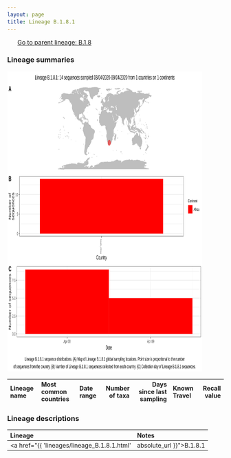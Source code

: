 ```yaml
---
layout: page
title: Lineage B.1.8.1
---
```




<p>
<ul class="actions small">
	 <a href="{{ 'lineages/lineage_B.1.8.html' | absolute_url }}" class="button special fit">Go to parent lineage: B.1.8</a>
</ul>
</p>
<h3> Lineage summaries</h3>

<img src="../assets/images/B.1.8.1.svg" alt="B.1.8.1 lineage summary figure" width="90%" height="700px" />


| Lineage name | Most common countries | Date range | Number of taxa |  Days since last sampling | Known Travel | Recall value |
|:-----|:-----|:-------|-------:|-------:|:---------|--------:|

<h3>Lineage descriptions</h3>

| Lineage | Notes |
|:-----|:-----|
| <a href="{{ 'lineages/lineage_B.1.8.1.html' | absolute_url }}">B.1.8.1</a> | South African lineage |

